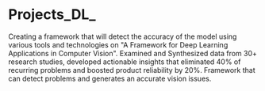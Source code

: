 # Projects_DL_
Creating a framework that will detect the accuracy of the model using various tools and technologies on "A Framework for Deep Learning Applications in Computer Vision".
Examined and Synthesized data from 30+ research studies, developed actionable insights that eliminated 40% of recurring problems and boosted product reliability by 20%.
Framework that can detect problems and generates an accurate vision issues.

